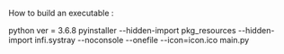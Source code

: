 How to build an executable :

python ver = 3.6.8
pyinstaller  --hidden-import pkg_resources --hidden-import infi.systray --noconsole --onefile --icon=icon.ico main.py